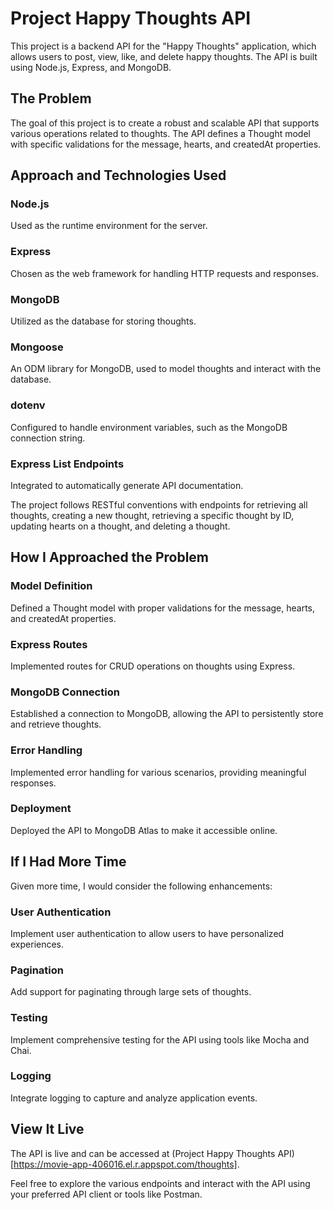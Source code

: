 # Project Happy Thoughts API

This project is a backend API for the "Happy Thoughts" application, which allows users to post, view, like, and delete happy thoughts. The API is built using Node.js, Express, and MongoDB.

## The Problem

The goal of this project is to create a robust and scalable API that supports various operations related to thoughts. The API defines a Thought model with specific validations for the message, hearts, and createdAt properties.

## Approach and Technologies Used

### Node.js
Used as the runtime environment for the server.

### Express
Chosen as the web framework for handling HTTP requests and responses.

### MongoDB
Utilized as the database for storing thoughts.

### Mongoose
An ODM library for MongoDB, used to model thoughts and interact with the database.

### dotenv
Configured to handle environment variables, such as the MongoDB connection string.

### Express List Endpoints
Integrated to automatically generate API documentation.

The project follows RESTful conventions with endpoints for retrieving all thoughts, creating a new thought, retrieving a specific thought by ID, updating hearts on a thought, and deleting a thought.

## How I Approached the Problem

### Model Definition
Defined a Thought model with proper validations for the message, hearts, and createdAt properties.

### Express Routes
Implemented routes for CRUD operations on thoughts using Express.

### MongoDB Connection 
Established a connection to MongoDB, allowing the API to persistently store and retrieve thoughts.

### Error Handling
Implemented error handling for various scenarios, providing meaningful responses.

### Deployment
Deployed the API to MongoDB Atlas to make it accessible online.

## If I Had More Time
Given more time, I would consider the following enhancements:

### User Authentication 
Implement user authentication to allow users to have personalized experiences.

### Pagination
Add support for paginating through large sets of thoughts.

### Testing
Implement comprehensive testing for the API using tools like Mocha and Chai.

### Logging
Integrate logging to capture and analyze application events.

## View It Live
The API is live and can be accessed at (Project Happy Thoughts API)[https://movie-app-406016.el.r.appspot.com/thoughts].


Feel free to explore the various endpoints and interact with the API using your preferred API client or tools like Postman.